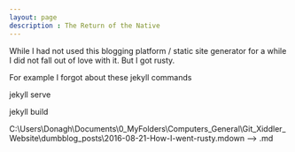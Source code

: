 ```yaml
---
layout: page
description : The Return of the Native
---
```

While I had not used this blogging platform / static site generator for a while I did not fall out of love with it.
But I got rusty.

For example I forgot about these jekyll commands

jekyll serve

jekyll build

C:\Users\Donagh\Documents\0_MyFolders\Computers_General\Git_Xiddler_Website\dumbblog\_posts\2016-08-21-How-I-went-rusty.mdown --> .md